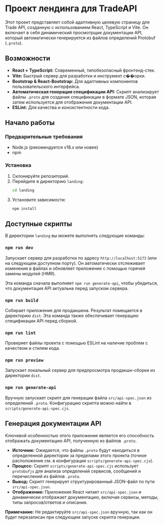 # Проект лендинга для TradeAPI

Этот проект представляет собой адаптивную целевую страницу для Trade API, созданную с использованием React, TypeScript и Vite. Он включает в себя динамический просмотрщик документации API, который автоматически генерируется из файлов определений Protobuf (`.proto`).

## Возможности

-   **React + TypeScript:** Современный, типобезопасный фронтенд-стек.
-   **Vite:** Быстрый сервер для разработки и инструмент с��орки.
-   **Bootstrap & React-Bootstrap:** Для адаптивных компонентов пользовательского интерфейса.
-   **Автоматическая генерация спецификации API:** Скрипт анализирует файлы `.proto` для создания спецификации в формате JSON, которая затем используется для отображения документации API.
-   **ESLint:** Для качества и консистентности кода.

## Начало работы

### Предварительные требования

-   Node.js (рекомендуется v18.x или новее)
-   npm

### Установка

1.  Склонируйте репозиторий.
2.  Перейдите в директорию `landing`:
    ```bash
    cd landing
    ```
3.  Установите зависимости:
    ```bash
    npm install
    ```

## Доступные скрипты

В директории `landing` вы можете выполнять следующие команды:

### `npm run dev`

Запускает сервер для разработки по адресу `http://localhost:5173` (или на следующем доступном порту). Он автоматически отслеживает изменения в файлах и обновляет приложение с помощью горячей замены модулей (HMR).

Эта команда сначала выполняет `npm run generate-api`, чтобы убедиться, что документация API актуальна перед запуском сервера.

### `npm run build`

Собирает приложение для продакшена. Результат помещается в директорию `dist`. Эта команда также обеспечивает генерацию спецификации API перед сборкой.

### `npm run lint`

Проверяет файлы проекта с помощью ESLint на наличие проблем с качеством и стилем кода.

### `npm run preview`

Запускает локальный сервер для предпросмотра продакшн-сборки из директории `dist`.

### `npm run generate-api`

Вручную запускает скрипт для генерации файла `src/api-spec.json` из определений `.proto`. Конфигурацию скрипта можно найти в `scripts/generate-api-spec.cjs`.

## Генерация документации API

Ключевой особенностью этого приложения является его способность отображать документацию API, полученную из файлов `.proto`.

-   **Источник:** Ожидается, что файлы `.proto` будут находиться в определенной директории за пределами этого проекта (точное расположение см. в конфигурации `scripts/generate-api-spec.cjs`).
-   **Процесс:** Скрипт `scripts/generate-api-spec.cjs` использует `protobufjs` для анализа определений сервисов, сообщений и перечислений из файлов `.proto`.
-   **Вывод:** Скрипт генерирует структурированный JSON-файл по пути `src/api-spec.json`.
-   **Отображение:** Приложение React читает `src/api-spec.json` и динамически отображает документацию, включая сервисы, методы, типы запросов/ответов и описания.

**Примечание:** Не редактируйте `src/api-spec.json` вручную, так как он будет перезаписан при следующем запуске скрипта генерации.
